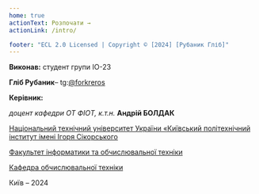 ```yaml
---
home: true
actionText: Розпочати →
actionLink: /intro/

footer: "ECL 2.0 Licensed | Copyright © [2024] [Рубаник Гліб]"
---
```


**Виконав:** студент групи ІО-23

**Гліб Рубаник**– tg:[@forkreros](https://t.me/forkreros)

**Керівник:**

*доцент кафедри ОТ ФІОТ, к.т.н.* <span padding-right:5em></span> **Андрій БОЛДАК**

[Національний технічний університет України «Київський політехнічний інститут імені Ігоря Сікорського](https://kpi.ua/)

[Факультет інформатики та обчислювальної техніки](https://fiot.kpi.ua/)

[Кафедра обчислювальної техніки](https://comsys.kpi.ua/)

Київ – 2024
